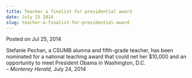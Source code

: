 ```yaml
---
title: Teacher a finalist for presidential award
date: July 25 2014
slug: teacher-a-finalist-for-presidential-award
---
```





<span class="date">Posted on Jul 25, 2014    </span>
<p>Stefanie Pechan, a CSUMB alumna and fifth-grade teacher, has
been nominated for a national teaching award that could net her
$10,000 and an opportunity to meet President Obama in Washington,
D.C.<br>
&#x2013; <em>Monterey Herald</em>, July 24, 2014</br></p>





